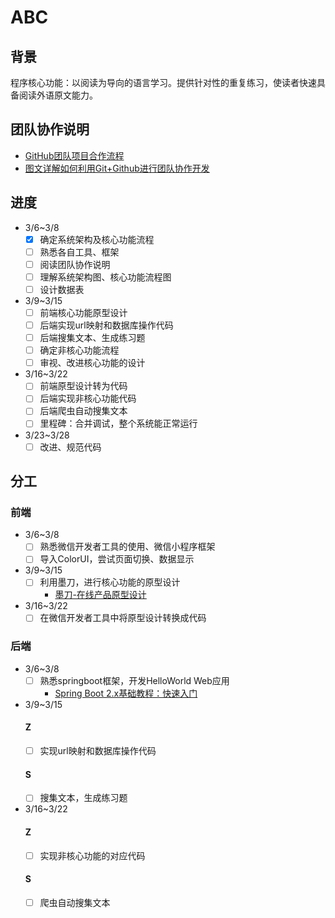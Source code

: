 # ABC
## 背景
程序核心功能：以阅读为导向的语言学习。提供针对性的重复练习，使读者快速具备阅读外语原文能力。

## 团队协作说明
- [GitHub团队项目合作流程](https://www.cnblogs.com/schaepher/p/4933873.html)
- [图文详解如何利用Git+Github进行团队协作开发](https://zhuanlan.zhihu.com/p/23478654)

## 进度
  - 3/6~3/8
    - [X] 确定系统架构及核心功能流程
    - [ ] 熟悉各自工具、框架
    - [ ] 阅读团队协作说明
    - [ ] 理解系统架构图、核心功能流程图
    - [ ] 设计数据表
  - 3/9~3/15
    - [ ] 前端核心功能原型设计
    - [ ] 后端实现url映射和数据库操作代码
    - [ ] 后端搜集文本、生成练习题
    - [ ] 确定非核心功能流程
    - [ ] 审视、改进核心功能的设计
  - 3/16~3/22
    - [ ] 前端原型设计转为代码
    - [ ] 后端实现非核心功能代码
    - [ ] 后端爬虫自动搜集文本
    - [ ] 里程碑：合并调试，整个系统能正常运行
  - 3/23~3/28
    - [ ] 改进、规范代码
## 分工
### 前端
  - 3/6~3/8
    - [ ] 熟悉微信开发者工具的使用、微信小程序框架
    - [ ] 导入ColorUI，尝试页面切换、数据显示
  - 3/9~3/15
    - [ ] 利用墨刀，进行核心功能的原型设计
      - [墨刀-在线产品原型设计](https://free.modao.cc/)
  - 3/16~3/22
    - [ ] 在微信开发者工具中将原型设计转换成代码
    
### 后端
  - 3/6~3/8
    - [ ] 熟悉springboot框架，开发HelloWorld Web应用
      - [Spring Boot 2.x基础教程：快速入门](http://blog.didispace.com/spring-boot-learning-21-1-1/)
  - 3/9~3/15
    #### Z
    - [ ] 实现url映射和数据库操作代码
    #### S
    - [ ] 搜集文本，生成练习题
  - 3/16~3/22
    #### Z
    - [ ] 实现非核心功能的对应代码
    #### S
    - [ ] 爬虫自动搜集文本
  
